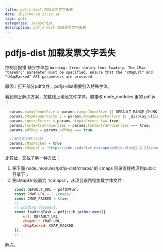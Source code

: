 ```yaml
---
title: pdfjs-dist 加载发票文字丢失
date: 2023-08-09 23:16:14
tags: pdfs
categories: JavaScript
description: pdfjs-dist 加载发票文字丢失
---
```


# pdfjs-dist 加载发票文字丢失

控制台报错 缺少字体包
`Warning: Error during font loading: The CMap "baseUrl" parameter must be specified, ensure that the "cMapUrl" and "cMapPacked" API parameters are provided.`

原因：打开部分pdf文件，pdfjs-dist需要引入特殊字体。

看到网上解决方案，加载线上地址文件字体，直接改 node_modules 里的 pdf.js ：

```js
  params.rangeChunkSize = params.rangeChunkSize || DEFAULT_RANGE_CHUNK_SIZE;
  params.CMapReaderFactory = params.CMapReaderFactory || _display_utils.DOMCMapReaderFactory;
  params.ignoreErrors = params.stopAtErrors !== true;
  params.fontExtraProperties = params.fontExtraProperties === true;
  params.pdfBug = params.pdfBug === true;
  
  //解决文字缺少问题
  params.cMapPacked = true
  params.cMapUrl = 'https://cdn.jsdelivr.net/npm/pdfjs-dist@2.2.228/cmaps/'
```

比较扯，又找了另一种方法：

1. 把下面 node_modules/pdfjs-dist/cmaps/ 的 cmaps 目录直接拷贝到public目录下；
2. 把cMapUrl设置为 '/cmaps/'，从项目跟路径加载字体文件：
   ```js
    const DEFAULT_URL = pdf文件url
    const CMAP_URL = './cmaps/';
    const CMAP_PACKED = true;
    // ....
    // Loading document.
    const loadingTask = pdfjsLib.getDocument({
        url: DEFAULT_URL,
        cMapUrl: CMAP_URL,
        cMapPacked: CMAP_PACKED,
    });
    // ...
   ```

解决。